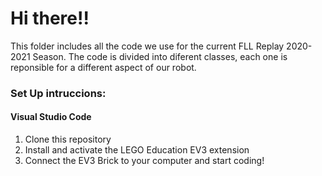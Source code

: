 # Hi there!!


This folder includes all the code we use for the current FLL Replay 2020-2021 Season.
The code is divided into diferent classes, each one is reponsible for a different aspect of our robot.



### Set Up intruccions:
#### Visual Studio Code
1. Clone this repository
2. Install and activate the LEGO Education EV3 extension
3. Connect the EV3 Brick to your computer and start coding!




